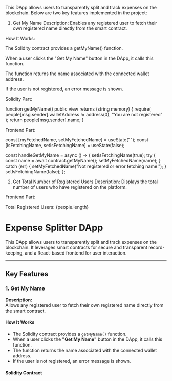 This DApp allows users to transparently split and track expenses on the blockchain. Below are two key features implemented in the project:

1. Get My Name
Description:
Enables any registered user to fetch their own registered name directly from the smart contract.

How It Works:

The Solidity contract provides a getMyName() function.

When a user clicks the "Get My Name" button in the DApp, it calls this function.

The function returns the name associated with the connected wallet address.

If the user is not registered, an error message is shown.

Solidity Part: 

function getMyName() public view returns (string memory) {
    require(
        people[msg.sender].walletAddress != address(0),
        "You are not registered"
    );
    return people[msg.sender].name;
}


Frontend Part:

const [myFetchedName, setMyFetchedName] = useState("");
const [isFetchingName, setIsFetchingName] = useState(false);

const handleGetMyName = async () => {
  setIsFetchingName(true);
  try {
    const name = await contract.getMyName();
    setMyFetchedName(name);
  } catch (err) {
    setMyFetchedName("Not registered or error fetching name.");
  }
  setIsFetchingName(false);
};

2. Get Total Number of Registered Users
Description:
Displays the total number of users who have registered on the platform.

Frontend Part:
<p>Total Registered Users: {people.length}</p>

# Expense Splitter DApp

This DApp allows users to transparently split and track expenses on the blockchain. It leverages smart contracts for secure and transparent record-keeping, and a React-based frontend for user interaction.

---

## Key Features

### 1. Get My Name

**Description:**  
Allows any registered user to fetch their own registered name directly from the smart contract.

#### How It Works

- The Solidity contract provides a `getMyName()` function.
- When a user clicks the **"Get My Name"** button in the DApp, it calls this function.
- The function returns the name associated with the connected wallet address.
- If the user is not registered, an error message is shown.

#### Solidity Contract


